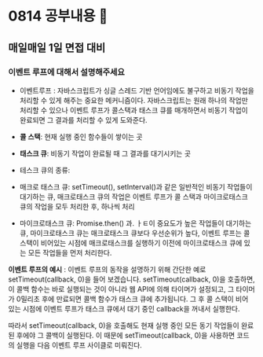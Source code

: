 # 0814 공부내용 📖

## 매일매일 1일 면접 대비

### __이벤트 루프에 대해서 설명해주세요__

- 이벤트루프 : 자바스크립트가 싱글 스레드 기반 언어임에도 불구하고 비동기 작업을 처리할 수 있게 해주는 중요한 메커니즘이다.
자바스크립트는 원래 하나의 작업만 처리할 수 있으나 이벤트 루프가 콜스택과 태스크 큐를 매개하면서 비동기 작업이 완료되면 그 결과를 처리할 수 있게 도와준다.


- __콜 스택__: 현재 실행 중인 함수들이 쌓이는 곳
- __태스크 큐__: 비동기 작업이 완료될 때 그 결과를 대기시키는 곳

- 테스크 큐의 종류: 
 - 매크로 태스크 큐: setTimeout(), setInterval()과 같은 일반적인 비동기 작업들이 대기하는 큐, 매크로태스크 큐의 작업은 이벤트 루프가 콜 스택과 마이크로태스크 큐의 작업을 모두 처리한 후, 하나씩 처리
 - 마이크로태스크 큐: Promise.then() 과. ㅏㅌ이 중요도가 높은 작업들이 대기하는 큐, 마이크로태스크 큐는 매크로태스크 큐보다 우선순위가 높다, 이벤트 루프는 콜 스택이 비어있는 시점에 매크로태스크를 실행하기 이전에 마이크로태스크 큐에 있는 모든 작업들을 먼저 처리한다.

 __이벤트 루프의 예시__ : 이벤트 루프의 동작을 설명하기 위해 간단한 예로 setTimeout(callback, 0)을 들어 보겠습니다. setTimeout(callback, 0)을 호출하면, 이 콜백 함수는 바로 실행되는 것이 아니라 웹 API에 의해 타이머가 설정되고, 그 타이머가 0밀리초 후에 만료되면 콜백 함수가 태스크 큐에 추가됩니다. 그 후 콜 스택이 비어 있는 시점에 이벤트 루프가 태스크 큐에서 대기 중인 callback을 꺼내서 실행한다.

따라서 setTimeout(callback, 0)을 호출해도 현재 실행 중인 모든 동기 작업들이 완료된 후에야 그 콜백이 실행된다. 이 때문에 setTimeout(callback, 0)을 사용하면 코드의 실행을 다음 이벤트 루프 사이클로 미뤄진다.
 